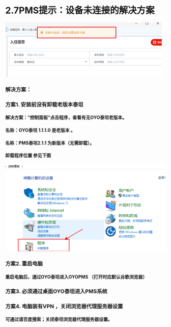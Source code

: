 # 2.7PMS提示：设备未连接的解决方案

![](../../../.gitbook/assets/image%20%28334%29.png)

### 解决方案：

### 方案1. 安装前没有卸载老版本泰坦      

#### 解决方案：“控制面板”点击程序，查看有无OYO泰坦老版本。

#### 名称：OYO泰坦 1.1.1.0 是老版本  。

#### 名称：PMS泰坦2.1.1   为新版本（无需卸载）。

#### 卸载程序位置 参见下图

![](../../../.gitbook/assets/image%20%2834%29.png)

### 方案2. 重启电脑 

#### 重启电脑后，通过OYO泰坦进入OYOPMS （打开时应默认谷歌浏览器）

### 方案3. 必须通过桌面OYO泰坦进入PMS系统 

### 方案4. 电脑装有VPN ，关闭浏览器代理服务器设置

####  可通过请百度搜索；关闭泰坦浏览器代理服务器设置。



